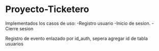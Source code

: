 # Proyecto-Ticketero
Implementados los casos de uso:
 -Registro usuario
 -Inicio de sesion.
-Cierre sesion

Registro de evento enlazado por id_auth, sepera agregar id de tabla usuarios
